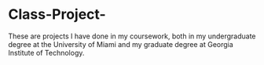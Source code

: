 # Class-Project-
These are projects I have done in my coursework, both in my undergraduate degree at the University of Miami and my graduate degree at Georgia Institute of Technology.
